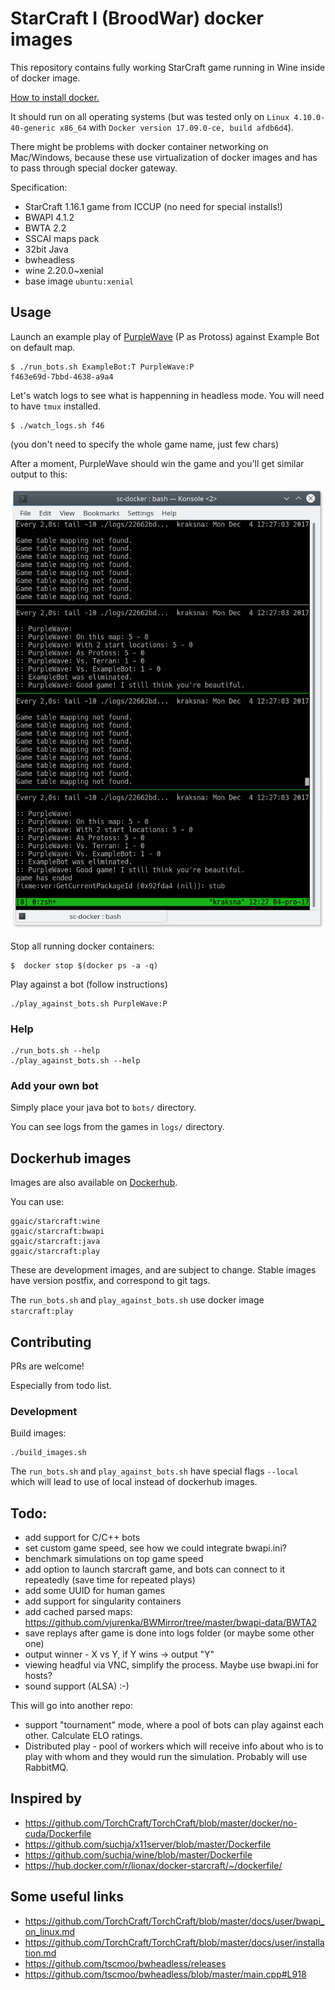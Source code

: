 # StarCraft I (BroodWar) docker images

This repository contains fully working StarCraft
game running in Wine inside of docker image.

[How to install docker.](https://docs.docker.com/engine/installation/linux/docker-ce/ubuntu/)

It should run on all operating systems (but was tested only on
`Linux 4.10.0-40-generic x86_64` with `Docker version 17.09.0-ce, build afdb6d4`).

There might be problems with docker container networking on Mac/Windows, because
these use virtualization of docker images and has to pass through
special docker gateway.

Specification:

- StarCraft 1.16.1 game from ICCUP (no need for special installs!)
- BWAPI 4.1.2
- BWTA 2.2
- SSCAI maps pack
- 32bit Java
- bwheadless
- wine 2.20.0~xenial
- base image `ubuntu:xenial`

## Usage

Launch an example play of [PurpleWave](https://github.com/dgant/PurpleWave) (P as Protoss) against Example Bot on default map.

    $ ./run_bots.sh ExampleBot:T PurpleWave:P
    f463e69d-7bbd-4638-a9a4

Let's watch logs to see what is happenning in headless mode.
You will need to have `tmux` installed.

    $ ./watch_logs.sh f46

(you don't need to specify the whole game name, just few chars)

After a moment, PurpleWave should win the game and you'll get similar output to this:

![Example log output](resources/example_log_output.png)

Stop all running docker containers:

    $  docker stop $(docker ps -a -q)

Play against a bot (follow instructions)

    ./play_against_bots.sh PurpleWave:P

### Help

    ./run_bots.sh --help
    ./play_against_bots.sh --help

### Add your own bot

Simply place your java bot to `bots/` directory.

You can see logs from the games in `logs/` directory.

## Dockerhub images

Images are also available on [Dockerhub](https://hub.docker.com/r/ggaic/starcraft/).

You can use:

    ggaic/starcraft:wine
    ggaic/starcraft:bwapi
    ggaic/starcraft:java
    ggaic/starcraft:play

These are development images, and are subject to change.
Stable images have version postfix, and correspond to git tags.

The `run_bots.sh` and `play_against_bots.sh` use docker image `starcraft:play`

## Contributing

PRs are welcome!

Especially from todo list.

### Development

Build images:

    ./build_images.sh

The `run_bots.sh` and `play_against_bots.sh` have special flags `--local`
which will lead to use of local instead of dockerhub images.

## Todo:

- add support for C/C++ bots
- set custom game speed, see how we could integrate bwapi.ini?
- benchmark simulations on top game speed
- add option to launch starcraft game, and bots can connect to it repeatedly
  (save time for repeated plays)
- add some UUID for human games
- add support for singularity containers
- add cached parsed maps: https://github.com/vjurenka/BWMirror/tree/master/bwapi-data/BWTA2
- save replays after game is done into logs folder (or maybe some other one)
- output winner - X vs Y, if Y wins -> output "Y"
- viewing headful via VNC, simplify the process. Maybe use bwapi.ini for hosts?
- sound support (ALSA) :-)

This will go into another repo:

- support "tournament" mode, where a pool of bots can play against each other.
  Calculate ELO ratings.
- Distributed play - pool of workers which will receive info
  about who is to play with whom and they would run the simulation.
  Probably will use RabbitMQ.

## Inspired by

- https://github.com/TorchCraft/TorchCraft/blob/master/docker/no-cuda/Dockerfile
- https://github.com/suchja/x11server/blob/master/Dockerfile
- https://github.com/suchja/wine/blob/master/Dockerfile
- https://hub.docker.com/r/lionax/docker-starcraft/~/dockerfile/

## Some useful links

- https://github.com/TorchCraft/TorchCraft/blob/master/docs/user/bwapi_on_linux.md
- https://github.com/TorchCraft/TorchCraft/blob/master/docs/user/installation.md
- https://github.com/tscmoo/bwheadless/releases
- https://github.com/tscmoo/bwheadless/blob/master/main.cpp#L918
